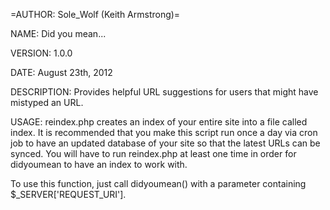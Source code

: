 =AUTHOR: Sole_Wolf (Keith Armstrong)=

NAME: Did you mean...

VERSION: 1.0.0

DATE: August 23th, 2012

DESCRIPTION: Provides helpful URL suggestions for users that might have mistyped an URL.

USAGE:
reindex.php creates an index of your entire site into a file called index.
It is recommended that you make this script run once a day via cron job to
have an updated database of your site so that the latest URLs can be synced.
You will have to run reindex.php at least one time in order for didyoumean
to have an index to work with.

To use this function, just call didyoumean() with a parameter containing $_SERVER['REQUEST_URI'].